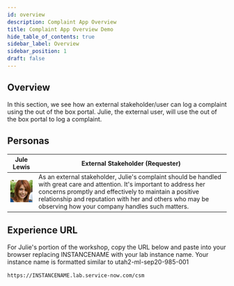 ```yaml
---
id: overview
description: Complaint App Overview
title: Complaint App Overview Demo
hide_table_of_contents: true
sidebar_label: Overview
sidebar_position: 1
draft: false
---
```



## Overview
In this section, we see how an external stakeholder/user can log a complaint using the out of the box portal. Julie, the external user, will use the out of the box portal to log a complaint.

## Personas

| Jule Lewis | External Stakeholder (Requester)
|--|--|
| ![Julie Lewis, External Stakeholder (Requester)](../images/2023-09-11-08-50-13.png)| As an external stakeholder, Julie's complaint should be handled with great care and attention. It's important to address her concerns promptly and effectively to maintain a positive relationship and reputation with her and others who may be observing how your company handles such matters.

## Experience URL

For Julie's portion of the workshop, copy the URL below and paste into your browser replacing INSTANCENAME with your lab instance name. Your instance name is formatted similar to utah2-ml-sep20-985-001


    https://INSTANCENAME.lab.service-now.com/csm


